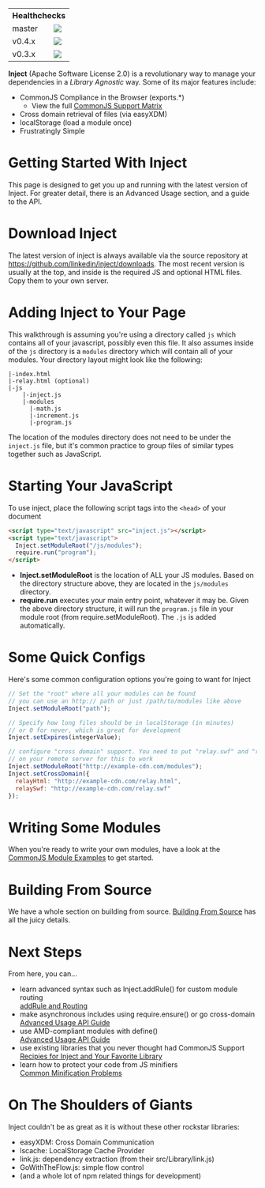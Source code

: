 <table>
  <tr>
    <th colspan="2">Healthchecks</th>
  </tr>
  <tr>
    <td>master</td>
    <td><a href="http://travis-ci.org/#!/linkedin/inject/branch_summary"><img src="https://secure.travis-ci.org/linkedin/inject.png?branch=master"/></td>
  </tr>
  <tr>
    <td>v0.4.x</td>
    <td><a href="http://travis-ci.org/#!/linkedin/inject/branch_summary"><img src="https://secure.travis-ci.org/linkedin/inject.png?branch=v0.4.x"/></td>
  </tr>
  <tr>
    <td>v0.3.x</td>
    <td><a href="http://travis-ci.org/#!/linkedin/inject/branch_summary"><img src="https://secure.travis-ci.org/linkedin/inject.png?branch=v0.3.x"/></td>
  </tr>
</table>

**Inject** (Apache Software License 2.0) is a revolutionary way to manage your dependencies in a *Library Agnostic* way. Some of its major features include:

* CommonJS Compliance in the Browser (exports.*)
  * View the full [CommonJS Support Matrix](https://github.com/linkedin/inject/wiki/CommonJS-Support)
* Cross domain retrieval of files (via easyXDM)
* localStorage (load a module once)
* Frustratingly Simple

Getting Started With Inject
===
This page is designed to get you up and running with the latest version of Inject. For greater detail, there is an Advanced Usage section, and a guide to the API.

Download Inject
===
The latest version of inject is always available via the source repository at https://github.com/linkedin/inject/downloads. The most recent version is usually at the top, and inside is the required JS and optional HTML files. Copy them to your own server.

Adding Inject to Your Page
===
This walkthrough is assuming you're using a directory called `js` which contains all of your javascript, possibly even this file. It also assumes inside of the `js` directory is a `modules` directory which will contain all of your modules. Your directory layout might look like the following:

```
|-index.html
|-relay.html (optional)
|-js
    |-inject.js
    |-modules
      |-math.js
      |-increment.js
      |-program.js
```

The location of the modules directory does not need to be under the `inject.js` file, but it's common practice to group files of similar types together such as JavaScript.

Starting Your JavaScript
===
To use inject, place the following script tags into the `<head>` of your document

```html
<script type="text/javascript" src="inject.js"></script>
<script type="text/javascript">
  Inject.setModuleRoot("/js/modules");
  require.run("program");
</script>
```

* **Inject.setModuleRoot** is the location of ALL your JS modules. Based on the directory structure above, they are located in the `js/modules` directory.
* **require.run** executes your main entry point, whatever it may be. Given the above directory structure, it will run the `program.js` file in your module root (from require.setModuleRoot). The `.js` is added automatically.

Some Quick Configs
===
Here's some common configuration options you're going to want for Inject

```js
// Set the "root" where all your modules can be found
// you can use an http:// path or just /path/to/modules like above
Inject.setModuleRoot("path");

// Specify how long files should be in localStorage (in minutes)
// or 0 for never, which is great for development
Inject.setExpires(integerValue);

// configure "cross domain" support. You need to put "relay.swf" and "relay.html"
// on your remote server for this to work
Inject.setModuleRoot("http://example-cdn.com/modules");
Inject.setCrossDomain({
  relayHtml: "http://example-cdn.com/relay.html",
  relaySwf: "http://example-cdn.com/relay.swf"
});
```

Writing Some Modules
===
When you're ready to write your own modules, have a look at the [CommonJS Module Examples](https://github.com/linkedin/inject/wiki/CommonJS-Module-Examples) to get started.

Building From Source
===
We have a whole section on building from source. [Building From Source](https://github.com/linkedin/inject/wiki/0.4.x-Building-Inject-From-Source) has all the juicy details.

Next Steps
===
From here, you can...

* learn advanced syntax such as Inject.addRule() for custom module routing  
  [addRule and Routing](https://github.com/linkedin/inject/wiki/0.4.x-addRule-and-Your-Favorite-Library)
* make asynchronous includes using require.ensure() or go cross-domain  
  [Advanced Usage API Guide](https://github.com/linkedin/inject/wiki/0.4.x-Advanced-Usage)
* use AMD-compliant modules with define()  
  [Advanced Usage API Guide](https://github.com/linkedin/inject/wiki/0.4.x-Advanced-Usage)
* use existing libraries that you never thought had CommonJS Support  
  [Recipies for Inject and Your Favorite Library](https://github.com/linkedin/inject/wiki/0.4.x-addRule-and-Your-Favorite-Library)
* learn how to protect your code from JS minifiers  
  [Common Minification Problems](https://github.com/linkedin/inject/wiki/Common-Minification-Problems)

On The Shoulders of Giants
===
Inject couldn't be as great as it is without these other rockstar libraries:

* easyXDM: Cross Domain Communication
* lscache: LocalStorage Cache Provider 
* link.js: dependency extraction (from their src/Library/link.js)
* GoWithTheFlow.js: simple flow control
* (and a whole lot of npm related things for development)
